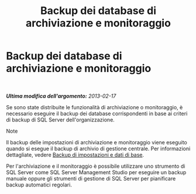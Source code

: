 ﻿---
title: Backup dei database di archiviazione e monitoraggio
TOCTitle: Backup dei database di archiviazione e monitoraggio
ms:assetid: c120db81-b02c-4a4c-90cd-8aca6cff64f9
ms:mtpsurl: https://technet.microsoft.com/it-it/library/Hh202188(v=OCS.15)
ms:contentKeyID: 52062304
ms.date: 08/24/2015
mtps_version: v=OCS.15
ms.translationtype: HT
---

# Backup dei database di archiviazione e monitoraggio

 

_**Ultima modifica dell'argomento:** 2013-02-17_

Se sono state distribuite le funzionalità di archiviazione o monitoraggio, è necessario eseguire il backup dei database corrispondenti in base ai criteri di backup di SQL Server dell'organizzazione.


> [!NOTE]
> Il backup delle impostazioni di archiviazione e monitoraggio viene eseguito quando si esegue il backup di archivio di gestione centrale. Per informazioni dettagliate, vedere <A href="lync-server-2013-backing-up-core-data-and-settings.md">Backup di impostazioni e dati di base</A>.



Per l'archiviazione e il monitoraggio è possibile utilizzare uno strumento di SQL Server come SQL Server Management Studio per eseguire un backup manuale oppure gli strumenti di gestione di SQL Server per pianificare backup automatici regolari.

